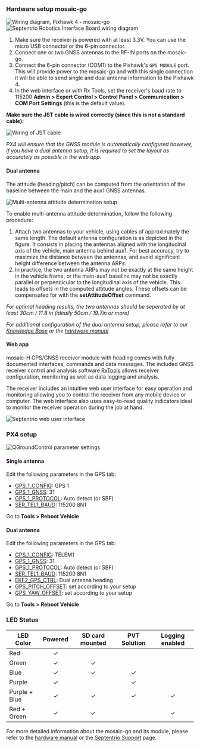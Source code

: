### Hardware setup mosaic-go

![Wiring diagram, Pixhawk 4 - mosaic-go](readme_assets/mosaic-go_wiring.png "Wiring diagram, Pixhawk 4 - mosaic-go")
![Septentrio Robotics Interface Board wiring diagram](readme_assets/RIB_wiring.png)

1. Make sure the receiver is powered with at least 3.3V. You can use the micro USB connector or the 6-pin connector.
2. Connect one or two GNSS antennas to the RF-IN ports on the mosaic-go.
3. Connect the 6-pin connector (COM1) to the Pixhawk's `GPS MODULE` port. This will provide power to the mosaic-go and with
   this single connection it will be able to send single and dual antenna information to the Pixhawk 4.
4. In the web interface or with Rx Tools, set the receiver's baud rate to 115200 **Admin > Expert Control > Control Panel > Communication > COM Port Settings** (this is the default value).


**Make sure the JST cable is wired correctly (since this is not a standard cable):**

![Wiring of JST cable](readme_assets/JST-cable.png "Wiring of JST cable")


_PX4 will ensure that the GNSS module is automatically configured however, if you have a dual antenna setup, it
is required to set the layout as accurately as possible in the web app._

#### Dual antenna

The attitude (heading/pitch) can be computed from the orientation of the baseline between the main and the aux1 GNSS antennas.

![Multi-antenna attitude determination setup](readme_assets/multi-antenna_attitude_setup.png)

To enable multi-antenna attitude determination, follow the following procedure:

1. Attach two antennas to your vehicle, using cables of approximately the same length. The default antenna configuration is as depicted in the figure.
   It consists in placing the antennas aligned with the longitudinal axis of the vehicle, main antenna behind aux1.
   For best accuracy, try to maximize the distance between the antennas, and avoid significant height difference between the antenna ARPs.
2. In practice, the two antenna ARPs may not be exactly at the same height in the vehicle frame, or the main-aux1 baseline may not be exactly parallel or perpendicular to the longitudinal axis of the vehicle. This leads to offsets in the computed attitude angles.
   These offsets can be compensated for with the **setAttitudeOffset** command.

_For optimal heading results, the two antennas should be seperated by at least 30cm / 11.8 in (ideally 50cm /
19.7in or more)_

_For additional configuration of the dual antenna setup, please refer to
our [Knowledge Base](https://support.septentrio.com/l/858493/2022-04-19/xgrqd) or the [hardware manual](https://web.septentrio.com/l/858493/2022-04-19/xgrql)_

#### Web app

mosaic-H GPS/GNSS receiver module with heading comes with fully documented interfaces, commands and data messages. The
included GNSS receiver control and analysis software [RxTools](https://web.septentrio.com/l/858493/2022-04-19/xgrqp)
allows receiver configuration, monitoring as well as data logging and analysis.

The receiver includes an intuitive web user interface for easy operation and monitoring allowing you to control the
receiver from any mobile device or computer. The web interface also uses easy-to-read quality indicators ideal to
monitor the receiver operation during the job at hand.

![Septentrio web user interface](readme_assets/Septentrio-mosaic-X5-H-T-CLAS-GNSS-Module-Receiver-WebUI.png)

### PX4 setup

![QGroundControl parameter settings](readme_assets/QGC_param.png)

#### Single antenna

Edit the following parameters in the GPS tab:

- [GPS_1_CONFIG](https://docs.px4.io/main/en/advanced_config/parameter_reference.html#GPS_1_CONFIG): GPS 1
- [GPS_1_GNSS](https://docs.px4.io/main/en/advanced_config/parameter_reference.html#GPS_1_GNSS): 31
- [GPS_1_PROTOCOL](https://docs.px4.io/main/en/advanced_config/parameter_reference.html#GPS_1_PROTOCOL): Auto detect (or SBF)
- [SER_TEL1_BAUD](https://docs.px4.io/main/en/advanced_config/parameter_reference.html#SER_TEL1_BAUD): 115200 8N1

Go to **Tools > Reboot Vehicle**

#### Dual antenna

Edit the following parameters in the GPS tab:

- [GPS_1_CONFIG](https://docs.px4.io/main/en/advanced_config/parameter_reference.html#GPS_1_CONFIG): TELEM1
- [GPS_1_GNSS](https://docs.px4.io/main/en/advanced_config/parameter_reference.html#GPS_1_GNSS): 31
- [GPS_1_PROTOCOL](https://docs.px4.io/main/en/advanced_config/parameter_reference.html#GPS_1_PROTOCOL): Auto detect (or SBF)
- [SER_TEL1_BAUD](https://docs.px4.io/main/en/advanced_config/parameter_reference.html#SER_TEL1_BAUD): 115200 8N1
- [EKF2_GPS_CTRL](https://docs.px4.io/main/en/advanced_config/parameter_reference.html#EKF2_GPS_CTRL): Dual antenna heading
- [GPS_PITCH_OFFSET](https://docs.px4.io/main/en/advanced_config/parameter_reference.html#GPS_PITCH_OFFSET): set according to your setup
- [GPS_YAW_OFFSET](https://docs.px4.io/main/en/advanced_config/parameter_reference.html#GPS_YAW_OFFSET): set according to your setup

Go to **Tools > Reboot Vehicle**


### LED Status

| LED Color     |  Powered  | SD card mounted | PVT Solution | Logging enabled |
|---------------|:---------:|:---------------:|:------------:|:---------------:|
| Red           | &check;️  |                 |              |                 |
| Green         | &check;️  |    &check;️     |              |                 |
| Blue          | &check;️  |    &check;️     |   &check;️   |                 |
| Purple        | &check;️  |                 |   &check;️   |                 |
| Purple + Blue | &check;️  |    &check;️     |   &check;️   |    &check;️     |
| Red + Green   | &check;️  |    &check;️     |              |    &check;️     |


For more detailed information about the mosaic-go and its module, please refer to the [hardware manual](https://web.septentrio.com/l/858493/2022-04-19/xgrrd) or the [Septentrio Support](https://support.septentrio.com/l/858493/2022-04-19/xgrrl) page.
